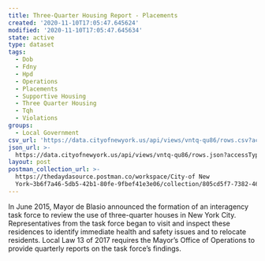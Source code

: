 ```yaml
---
title: Three-Quarter Housing Report - Placements
created: '2020-11-10T17:05:47.645624'
modified: '2020-11-10T17:05:47.645634'
state: active
type: dataset
tags:
  - Dob
  - Fdny
  - Hpd
  - Operations
  - Placements
  - Supportive Housing
  - Three Quarter Housing
  - Tqh
  - Violations
groups:
  - Local Government
csv_url: 'https://data.cityofnewyork.us/api/views/vntq-qu86/rows.csv?accessType=DOWNLOAD'
json_url: >-
  https://data.cityofnewyork.us/api/views/vntq-qu86/rows.json?accessType=DOWNLOAD
layout: post
postman_collection_url: >-
  https://thedaydasource.postman.co/workspace/City-of New
  York~3b6f7a46-5db5-42b1-80fe-9fbef41e3e06/collection/805cd5f7-7382-463b-951f-ac1eaec20252
---
```

In June 2015, Mayor de Blasio announced the formation of an interagency task force to review the use of three-quarter houses in New York City. Representatives from the task force began to visit and inspect these residences to identify immediate health and safety issues and to relocate residents. Local Law 13 of 2017 requires the Mayor’s Office of Operations to provide quarterly reports on the task force’s findings.
